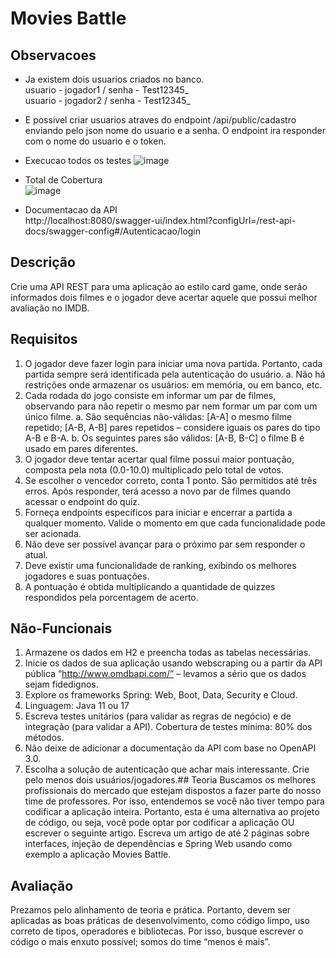 # Movies Battle


## Observacoes

- Ja existem dois usuarios criados no banco. <br />
usuario - jogador1 / senha - Test12345_<br />
usuario - jogador2 / senha - Test12345_

- E possivel criar usuarios atraves do endpoint /api/public/cadastro enviando pelo json nome do usuario e a senha. O endpoint ira responder com o nome do usuario e o token.

- Execucao todos os testes 
![image](https://user-images.githubusercontent.com/20559926/153561043-b49fd189-8d7d-4476-a933-9381f118147b.png)

- Total de Cobertura<br />
![image](https://user-images.githubusercontent.com/20559926/153561180-21f7abba-fd7c-45b7-bda6-c03294da9172.png)

- Documentacao da API<br />
 http://localhost:8080/swagger-ui/index.html?configUrl=/rest-api-docs/swagger-config#/Autenticacao/login

## Descrição
Crie uma API REST para uma aplicação ao estilo card game, onde serão informados dois
filmes e o jogador deve acertar aquele que possui melhor avaliação no IMDB.
## Requisitos
1. O jogador deve fazer login para iniciar uma nova partida. Portanto, cada partida sempre
será identificada pela autenticação do usuário.
a. Não há restrições onde armazenar os usuários: em memória, ou em banco, etc.
2. Cada rodada do jogo consiste em informar um par de filmes, observando para não repetir
o mesmo par nem formar um par com um único filme.
a. São sequências não-válidas: [A-A] o mesmo filme repetido; [A-B, A-B] pares
repetidos – considere iguais os pares do tipo A-B e B-A.
b. Os seguintes pares são válidos: [A-B, B-C] o filme B é usado em pares diferentes.
3. O jogador deve tentar acertar qual filme possui maior pontuação, composta pela nota
(0.0-10.0) multiplicado pelo total de votos.
4. Se escolher o vencedor correto, conta 1 ponto. São permitidos até três erros. Após
responder, terá acesso a novo par de filmes quando acessar o endpoint do quiz.
5. Forneça endpoints específicos para iniciar e encerrar a partida a qualquer momento.
Valide o momento em que cada funcionalidade pode ser acionada.
6. Não deve ser possível avançar para o próximo par sem responder o atual.
7. Deve existir uma funcionalidade de ranking, exibindo os melhores jogadores e suas
pontuações.
8. A pontuação é obtida multiplicando a quantidade de quizzes respondidos pela
porcentagem de acerto.
## Não-Funcionais
1. Armazene os dados em H2 e preencha todas as tabelas necessárias.
2. Inicie os dados de sua aplicação usando webscraping ou a partir da API pública
“http://www.omdbapi.com/” – levamos a sério que os dados sejam fidedignos.
3. Explore os frameworks Spring: Web, Boot, Data, Security e Cloud.
4. Linguagem: Java 11 ou 17
5. Escreva testes unitários (para validar as regras de negócio) e de integração (para
validar a API). Cobertura de testes mínima: 80% dos métodos.
6. Não deixe de adicionar a documentação da API com base no OpenAPI 3.0.
7. Escolha a solução de autenticação que achar mais interessante. Crie pelo menos dois
usuários/jogadores.## Teoria
Buscamos os melhores profissionais do mercado que estejam dispostos a fazer parte do
nosso time de professores. Por isso, entendemos se você não tiver tempo para codificar a
aplicação inteira. Portanto, esta é uma alternativa ao projeto de código, ou seja, você pode
optar por codificar a aplicação OU escrever o seguinte artigo. Escreva um artigo de até 2
páginas sobre interfaces, injeção de dependências e Spring Web usando como exemplo a
aplicação Movies Battle.
## Avaliação
Prezamos pelo alinhamento de teoria e prática. Portanto, devem ser aplicadas as boas
práticas de desenvolvimento, como código limpo, uso correto de tipos, operadores e
bibliotecas. Por isso, busque escrever o código o mais enxuto possível; somos do time
“menos é mais”.
